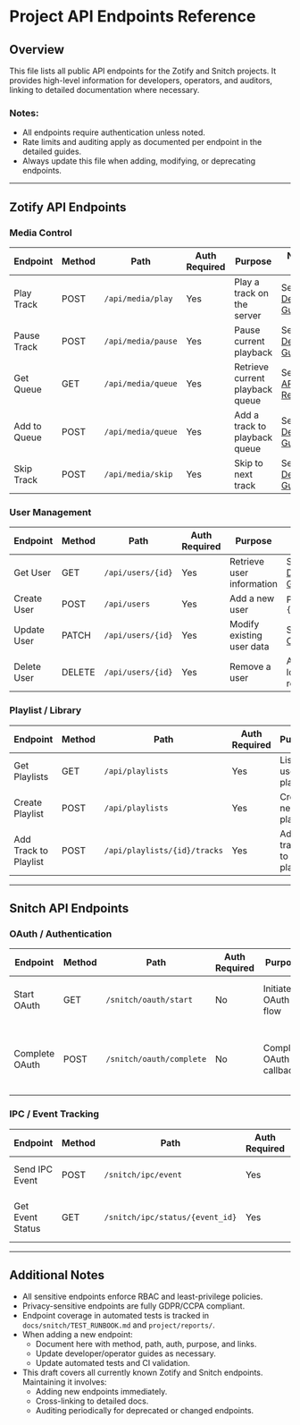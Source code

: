 # Project API Endpoints Reference

## Overview

This file lists all public API endpoints for the Zotify and Snitch projects. It provides high-level information for developers, operators, and auditors, linking to detailed documentation where necessary.

### Notes:

- All endpoints require authentication unless noted.
- Rate limits and auditing apply as documented per endpoint in the detailed guides.
- Always update this file when adding, modifying, or deprecating endpoints.

---

## Zotify API Endpoints

### Media Control
| Endpoint | Method | Path | Auth Required | Purpose | Notes / Links |
|---|---|---|---|---|---|
| Play Track | POST | `/api/media/play` | Yes | Play a track on the server | See [Developer Guide](../api/docs/manuals/DEVELOPER_GUIDE.md) |
| Pause Track | POST | `/api/media/pause` | Yes | Pause current playback | See [Developer Guide](../api/docs/manuals/DEVELOPER_GUIDE.md) |
| Get Queue | GET | `/api/media/queue` | Yes | Retrieve current playback queue | See [Full API Reference](../api/docs/reference/full_api_reference.md) |
| Add to Queue | POST | `/api/media/queue` | Yes | Add a track to playback queue | See [Developer Guide](../api/docs/manuals/DEVELOPER_GUIDE.md) |
| Skip Track | POST | `/api/media/skip` | Yes | Skip to next track | See [Developer Guide](../api/docs/manuals/DEVELOPER_GUIDE.md) |

### User Management
| Endpoint | Method | Path | Auth Required | Purpose | Notes / Links |
|---|---|---|---|---|---|
| Get User | GET | `/api/users/{id}` | Yes | Retrieve user information | See [Developer Guide](../api/docs/manuals/DEVELOPER_GUIDE.md) |
| Create User | POST | `/api/users` | Yes | Add a new user | Payload: `{name,email}` |
| Update User | PATCH | `/api/users/{id}` | Yes | Modify existing user data | See [Privacy Compliance](../api/docs/system/PRIVACY_COMPLIANCE.md) |
| Delete User | DELETE | `/api/users/{id}` | Yes | Remove a user | Audit logging required |

### Playlist / Library
| Endpoint | Method | Path | Auth Required | Purpose | Notes / Links |
|---|---|---|---|---|---|
| Get Playlists | GET | `/api/playlists` | Yes | List all user playlists | See [Full API Reference](../api/docs/reference/full_api_reference.md) |
| Create Playlist | POST | `/api/playlists` | Yes | Create new playlist | Requires payload: `{name,description}` |
| Add Track to Playlist | POST | `/api/playlists/{id}/tracks` | Yes | Add track(s) to playlist | Batch payload supported |

---

## Snitch API Endpoints

### OAuth / Authentication
| Endpoint | Method | Path | Auth Required | Purpose | Notes / Links |
|---|---|---|---|---|---|
| Start OAuth | GET | `/snitch/oauth/start` | No | Initiate OAuth flow | See [Secure Callback Design](../snitch/docs/PHASE_2_SECURE_CALLBACK.md) |
| Complete OAuth | POST | `/snitch/oauth/complete` | No | Complete OAuth callback | Returns access token, short-lived session |

### IPC / Event Tracking
| Endpoint | Method | Path | Auth Required | Purpose | Notes / Links |
|---|---|---|---|---|---|
| Send IPC Event | POST | `/snitch/ipc/event` | Yes | Submit IPC event to server | See [IPC Communication Doc](../snitch/docs/phase5-ipc.md) |
| Get Event Status | GET | `/snitch/ipc/status/{event_id}` | Yes | Retrieve status of submitted event | Audit-logged |

---

## Additional Notes

- All sensitive endpoints enforce RBAC and least-privilege policies.
- Privacy-sensitive endpoints are fully GDPR/CCPA compliant.
- Endpoint coverage in automated tests is tracked in `docs/snitch/TEST_RUNBOOK.md` and `project/reports/`.
- When adding a new endpoint:
    - Document here with method, path, auth, purpose, and links.
    - Update developer/operator guides as necessary.
    - Update automated tests and CI validation.
- This draft covers all currently known Zotify and Snitch endpoints. Maintaining it involves:
    - Adding new endpoints immediately.
    - Cross-linking to detailed docs.
    - Auditing periodically for deprecated or changed endpoints.
